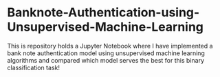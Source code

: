 # Banknote-Authentication-using-Unsupervised-Machine-Learning
This is repository holds a Jupyter Notebook where I have implemented a bank note authentication model using unsupervised machine learning algorithms and compared which model serves the best for this binary classification task!
